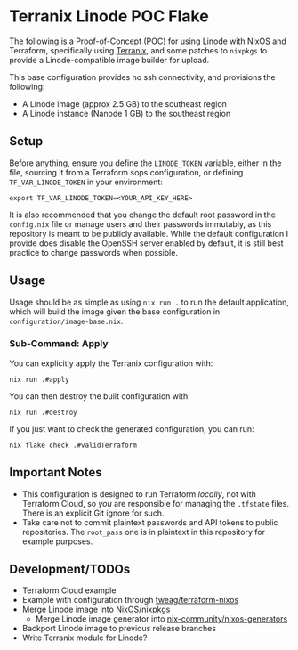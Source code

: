 # Terranix Linode POC Flake

The following is a Proof-of-Concept (POC) for using Linode with NixOS and Terraform, specifically using [Terranix](https://github.com/terranix/terranix), and some patches to `nixpkgs` to provide a Linode-compatible image builder for upload.

This base configuration provides no ssh connectivity, and provisions the following:

- A Linode image (approx 2.5 GB) to the southeast region
- A Linode instance (Nanode 1 GB) to the southeast region

## Setup

Before anything, ensure you define the `LINODE_TOKEN` variable, either in the file, sourcing it from a Terraform sops configuration, or defining `TF_VAR_LINODE_TOKEN` in your environment:

```shell
export TF_VAR_LINODE_TOKEN=<YOUR_API_KEY_HERE>
```

It is also recommended that you change the default root password in the `config.nix` file or manage users and their passwords immutably, as this repository is meant to be publicly available. While the default configuration I provide does disable the OpenSSH server enabled by default, it is still best practice to change passwords when possible.

## Usage

Usage should be as simple as using `nix run .` to run the default application, which will build the image given the base configuration in `configuration/image-base.nix`.

### Sub-Command: Apply

You can explicitly apply the Terranix configuration with:

```shell
nix run .#apply
```

You can then destroy the built configuration with:

```shell
nix run .#destroy
```

If you just want to check the generated configuration, you can run:

```shell
nix flake check .#validTerraform  
```

## Important Notes

- This configuration is designed to run Terraform _locally_, not with Terraform Cloud, so _you_ are responsible for managing the `.tfstate` files. There is an explicit Git ignore for such.
- Take care not to commit plaintext passwords and API tokens to public repositories. The `root_pass` one is in plaintext in this repository for example purposes. 

## Development/TODOs

- Terraform Cloud example
- Example with configuration through [tweag/terraform-nixos](https://github.com/tweag/terraform-nixos)
- Merge Linode image into [NixOS/nixpkgs](https://github.com/NixOS/nixpkgs)
  - Merge Linode image generator into [nix-community/nixos-generators](https://github.com/nix-community/nixos-generators)
- Backport Linode image to previous release branches
- Write Terranix module for Linode?

